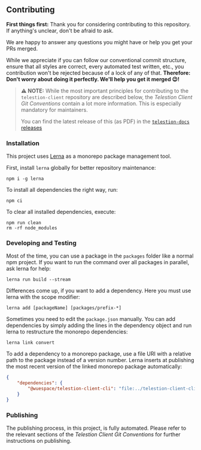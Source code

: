 ## Contributing

**First things first:** Thank you for considering contributing to this repository. If anything's unclear, don't be afraid to ask.

We are happy to answer any questions you might have or help you get your PRs merged.

While we appreciate if you can follow our conventional commit structure, ensure that all styles are correct, every automated test written, etc., you contribution won't be rejected because of a lock of any of that. **Therefore: Don't worry about doing it perfectly. We'll help you get it merged 😉!**

> **⚠ NOTE:** While the most important principles for contributing to the `telestion-client` repository are described below, the _Telestion Client Git Conventions_ contain a lot more information. This is especially mandatory for maintainers.
>
> You can find the latest release of this (as PDF) in the [`telestion-docs` releases](https://github.com/TelestionTeam/telestion-docs/releases/latest)

### Installation

This project uses [Lerna](https://lerna.js.org/) as a monorepo package management tool.

First, install `lerna` globally for better repository maintenance:

```shell
npm i -g lerna
```

To install all dependencies the right way, run:

```shell
npm ci
```

To clear all installed dependencies, execute:

```shell
npm run clean
rm -rf node_modules
```

### Developing and Testing

Most of the time, you can use a package in the `packages` folder like a normal npm project.
If you want to run the command over all packages in parallel, ask lerna for help:

```shell
lerna run build --stream
```

Differences come up, if you want to add a dependency.
Here you must use lerna with the scope modifier:

```shell
lerna add [packageName] [packages/prefix-*]
```

Sometimes you need to edit the `package.json` manually.
You can add dependencies by simply adding the lines in the dependency object
and run lerna to restructure the monorepo dependencies:

```shell
lerna link convert
```

To add a dependency to a monorepo package,
use a file URI with a relative path to the package instead of a version number.
Lerna inserts at publishing the most recent version of the linked monorepo package automatically:

```json
{
	"dependencies": {
		"@wuespace/telestion-client-cli": "file:../telestion-client-cli"
	}
}
```

### Publishing

The publishing process, in this project, is fully automated. Please refer to the relevant sections of the _Telestion Client Git Conventions_ for further instructions on publishing.
